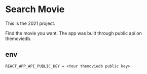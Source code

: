 # Search Movie 

This is the 2021 project.

Find the movie you want.
The app was built through public api on themoviedb.

## env

```env
REACT_APP_API_PUBLIC_KEY = <Your themoviedb public key>
```
